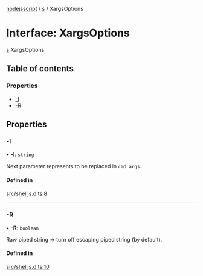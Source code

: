 [nodejsscript](../README.md) / [s](../modules/s.md) / XargsOptions

# Interface: XargsOptions

[s](../modules/s.md).XargsOptions

## Table of contents

### Properties

- [-I](s.XargsOptions.md#-i)
- [-R](s.XargsOptions.md#-r)

## Properties

### -I

• **-I**: `string`

Next parameter represents to be replaced in `cmd_args`.

#### Defined in

[src/shelljs.d.ts:8](https://github.com/jaandrle/nodejsscript/blob/6b875ec/src/shelljs.d.ts#L8)

___

### -R

• **-R**: `boolean`

Raw piped string ⇒ turn off escaping piped string (by default).

#### Defined in

[src/shelljs.d.ts:10](https://github.com/jaandrle/nodejsscript/blob/6b875ec/src/shelljs.d.ts#L10)

